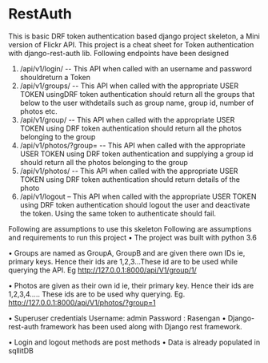 # RestAuth
This is basic DRF token authentication based django project skeleton, a  Mini version of Flickr API. This project is a cheat sheet for Token authentication with django-rest-auth lib.
Following endpoints have been designed
1) /api/v1/login/ -- This API when called with an username and password shouldreturn a Token
2) /api/v1/groups/ -- This API when called with the appropriate USER TOKEN usingDRF token authentication should return all the groups that below to the user withdetails such as group name, group id, number of photos etc.
3) /api/v1/group/<ID> -- This API when called with the appropriate USER TOKEN
using DRF token authentication should return all the photos <ID> belonging to the
group
4) /api/v1/photos/?group=<GID> -- This API when called with the appropriate USER
TOKEN using DRF token authentication and supplying a group id should return all
the photos belonging to the group
5) /api/v1/photos/<ID> -- This API when called with the appropriate USER TOKEN
using DRF token authentication should return details of the photo
6) /api/v1/logout – This API when called with the appropriate USER TOKEN using DRF
token authentication should logout the user and deactivate the token. Using the
same token to authenticate should fail.

Following are assumptions to use this skeleton
Following are assumptions and requirements to run this project
•	The project was built with python 3.6 

•	Groups are named as GroupA, GroupB and are given there own IDs ie, primary keys. Hence their ids are 1,2,3…These id are to be used while querying the API. Eg http://127.0.0.1:8000/api/V1/group/1/

•	Photos are given as their own id ie, their primary key. Hence their ids are 1,2,3,4….. These ids are to be used why querying. Eg. http://127.0.0.1:8000/api/V1/photos/?group=1


•	Superuser credentials
		Username: admin
		Password : Rasengan
•	Django-rest-auth framework has been used along with Django rest framework.

•	Login and logout methods are post methods
•	Data is already populated in sqllitDB
